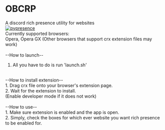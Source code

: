 
# OBCRP
A discord rich presence utility for websites<br/>
[![pypresence](https://img.shields.io/badge/using-pypresence-00bb88.svg?style=for-the-badge&logo=discord&logoWidth=20)](https://github.com/qwertyquerty/pypresence)
<br/>
Currently supported browsers:<br/>
Opera, Opera GX
(Other browsers that support crx extension files may work)
<br/><br/>
--How to launch--<br/>
1. All you have to do is run 'launch.sh'
<br/>
--How to install extension--<br/>
1. Drag crx file onto your browser's extension page.<br/>
2. Wait for the extension to install.<br/>
(Enable developer mode if it does not work)<br/>
<br/>
--How to use--<br/>
1. Make sure extension is enabled and the app is open.<br/>
2. Simply, check the boxes for which ever website you want rich presence to be enabled for.<br/>
<br/>
